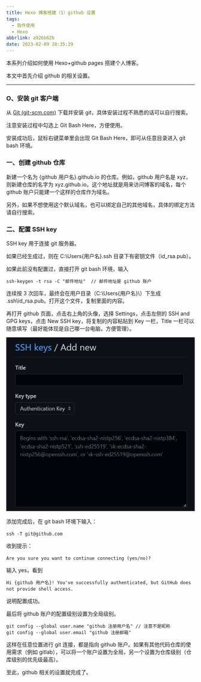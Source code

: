 ```yaml
---
title: Hexo 博客搭建（1）github 设置
tags:
  - 软件使用
  - Hexo
abbrlink: a926b62b
date: 2023-02-09 20:35:29
---
```


本系列介绍如何使用 Hexo+github pages 搭建个人博客。

本文中首先介绍 github 的相关设置。

<!--more-->

---

### O、安装 git 客户端

从 [Git (git-scm.com)](https://git-scm.com/) 下载并安装 git，具体安装过程不熟悉的话可以自行搜索。

注意安装过程中勾选上 Git Bash Here，方便使用。

安装成功后，鼠标右键菜单里会出现 Git Bash Here，即可从任意目录进入 git bash 环境。



### 一、创建 github 仓库

新建一个名为 {github 用户名}.github.io 的仓库。例如，github 用户名是 xyz，则新建仓库的名字为 xyz.github.io。这个地址就是用来访问博客的域名，每个 github 账户只能建一个这样的仓库作为域名。

另外，如果不想使用这个默认域名，也可以绑定自己的其他域名，具体的绑定方法请自行搜索。



### 二、配置 SSH key

SSH key 用于连接 git 服务器。



如果已经生成过，则在 C:\Users\{用户名}\.ssh 目录下有密钥文件（id_rsa.pub）。



如果此前没有配置过，直接打开 git bash 环境，输入

`ssh-keygen -t rsa -C "邮件地址"  // 邮件地址是 github 账户`

连续按 3 次回车，最终会在用户目录（C:\Users\{用户名}\）下生成 .ssh\id_rsa.pub。打开这个文件，复制里面的内容。



再打开 github 页面，点击右上角的头像，选择 Settings，点击左侧的 SSH and GPG keys，点击 New SSH key，将复制的内容粘贴到 Key 一栏，Title 一栏可以随意填写（最好能体现是自己哪一台电脑，方便管理）。

![Image](2023-02-09-hexo-博客搭建（1）github-设置/Image.png)



添加完成后，在 git bash 环境下输入：

`ssh -T git@github.com`

收到提示：

`Are you sure you want to continue connecting (yes/no)?`

输入 yes，看到

`Hi {github 用户名}! You've successfully authenticated, but GitHub does not provide shell access.`

说明配置成功。



最后将 github 账户的配置级别设置为全局级别。

```shell
git config --global user.name "github 注册用户名" // 注意不是昵称
git config --global user.email "github 注册邮箱"
```

这样在任意位置进行 git 连接，都是指向 github 账户。如果有其他代码仓库的使用需求（例如 gitlab），可以将一个账户设置为全局，另一个设置为仓库级别（仓库级别的优先级最高）。



至此，github 相关的设置就完成了。







